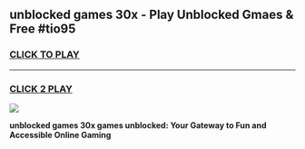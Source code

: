 
## unblocked games 30x - Play Unblocked Gmaes & Free #tio95
<h3>
<a href="https://news.freeplayer.one?title=unblocked_games_30x&ref=03M">CLICK TO PLAY</a></h3>
<hr>

<h3>
<a href="https://news.freeplayer.one?title=unblocked_games_30x&ref=03M">CLICK 2 PLAY</a>
  
</h3>

<a href="https://news.freeplayer.one?title=unblocked_games_30x&ref=03M"><img src="https://clearcache.store/games.png"></a>


**unblocked games 30x games unblocked: Your Gateway to Fun and Accessible Online Gaming**
